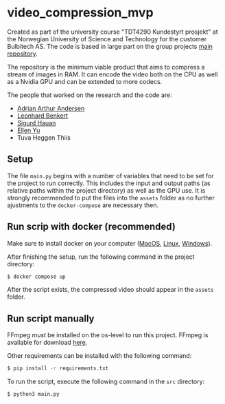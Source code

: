 # video_compression_mvp
Created as part of the university course "TDT4290 Kundestyrt prosjekt" at the Norwegian University of Science and Technology for the customer Bulbitech AS. The code is based in large part on the group projects [main repository](https://github.com/Siguhau/FFmpeg-video-compression).

The repository is the minimum viable product that aims to compress a stream of images in RAM. It can encode the video both on the CPU as well as a Nvidia GPU and can be extended to more codecs.

The people that worked on the research and the code are:

- [Adrian Arthur Andersen](https://github.com/AdrianAndersen)
- [Leonhard Benkert](https://github.com/Leonhard-Benkert)
- [Sigurd Hauan](https://github.com/Siguhau)
- [Ellen Yu](https://github.com/ellnyu)
- Tuva Heggen Thiis

## Setup
The file `main.py` begins with a number of variables that need to be set for the project to run correctly. This includes the input and output paths (as relative paths within the project directory) as well as the GPU use. It is strongly recommended to put the files into the `assets` folder as no further ajustments to the `docker-compose` are necessary then.

## Run scrip with docker (recommended)
Make sure to install docker on your computer ([MacOS](https://docs.docker.com/desktop/install/mac-install/), [Linux](https://docs.docker.com/desktop/install/linux-install/), [Windows](https://docs.docker.com/desktop/install/windows-install/)).

After finishing the setup, run the following command in the project directory: 
``` bash
$ docker compose up
```
After the script exists, the compressed video should appear in the `assets` folder.

## Run script manually

FFmpeg *must* be installed on the os-level to run this project. FFmpeg is available for download [here](https://ffmpeg.org/download.html).

Other requirements can be installed with the following command:
``` bash
$ pip install -r requirements.txt
```
To run the script, execute the following command in the `src` directory:
``` bash
$ python3 main.py
```